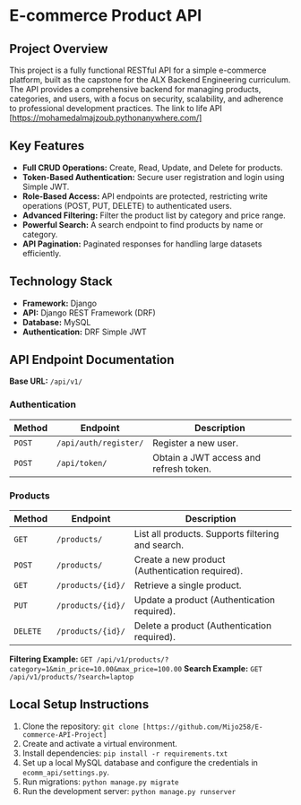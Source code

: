 # E-commerce Product API

## Project Overview
This project is a fully functional RESTful API for a simple e-commerce platform, built as the capstone for the ALX Backend Engineering curriculum. The API provides a comprehensive backend for managing products, categories, and users, with a focus on security, scalability, and adherence to professional development practices.
 The link to life API [https://mohamedalmajzoub.pythonanywhere.com/]

## Key Features
- **Full CRUD Operations:** Create, Read, Update, and Delete for products.
- **Token-Based Authentication:** Secure user registration and login using Simple JWT.
- **Role-Based Access:** API endpoints are protected, restricting write operations (POST, PUT, DELETE) to authenticated users.
- **Advanced Filtering:** Filter the product list by category and price range.
- **Powerful Search:** A search endpoint to find products by name or category.
- **API Pagination:** Paginated responses for handling large datasets efficiently.

## Technology Stack
- **Framework:** Django
- **API:** Django REST Framework (DRF)
- **Database:** MySQL
- **Authentication:** DRF Simple JWT

## API Endpoint Documentation

**Base URL:** `/api/v1/`

### Authentication
| Method | Endpoint | Description |
|---|---|---|
| `POST` | `/api/auth/register/` | Register a new user. |
| `POST` | `/api/token/` | Obtain a JWT access and refresh token. |

### Products
| Method | Endpoint | Description |
|---|---|---|
| `GET` | `/products/` | List all products. Supports filtering and search. |
| `POST` | `/products/` | Create a new product (Authentication required). |
| `GET` | `/products/{id}/` | Retrieve a single product. |
| `PUT` | `/products/{id}/` | Update a product (Authentication required). |
| `DELETE`| `/products/{id}/` | Delete a product (Authentication required). |

**Filtering Example:** `GET /api/v1/products/?category=1&min_price=10.00&max_price=100.00`
**Search Example:** `GET /api/v1/products/?search=laptop`

## Local Setup Instructions
1. Clone the repository: `git clone [https://github.com/Mijo258/E-commerce-API-Project]`
2. Create and activate a virtual environment.
3. Install dependencies: `pip install -r requirements.txt`
4. Set up a local MySQL database and configure the credentials in `ecomm_api/settings.py`.
5. Run migrations: `python manage.py migrate`
6. Run the development server: `python manage.py runserver`
